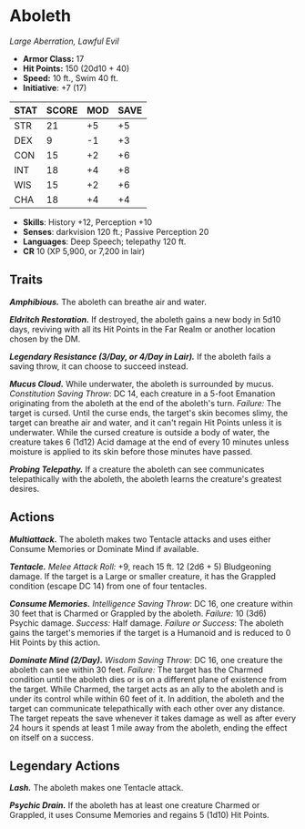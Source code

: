 # Aboleth

*Large Aberration, Lawful Evil*

- **Armor Class:** 17
- **Hit Points:** 150 (20d10 + 40)
- **Speed:** 10 ft., Swim 40 ft.
- **Initiative**: +7 (17)

|STAT|SCORE|MOD|SAVE|
| --- | --- | --- | ---- |
| STR | 21 | +5 | +5 |
| DEX | 9 | -1 | +3 |
| CON | 15 | +2 | +6 |
| INT | 18 | +4 | +8 |
| WIS | 15 | +2 | +6 |
| CHA | 18 | +4 | +4 |

- **Skills**: History +12, Perception +10
- **Senses**: darkvision 120 ft.; Passive Perception 20
- **Languages**: Deep Speech; telepathy 120 ft.
- **CR** 10 (XP 5,900, or 7,200 in lair)

## Traits

***Amphibious.*** The aboleth can breathe air and water.

***Eldritch Restoration.*** If destroyed, the aboleth gains a new body in 5d10 days, reviving with all its Hit Points in the Far Realm or another location chosen by the DM.

***Legendary Resistance (3/Day, or 4/Day in Lair).*** If the aboleth fails a saving throw, it can choose to succeed instead.

***Mucus Cloud.*** While underwater, the aboleth is surrounded by mucus. *Constitution Saving Throw*: DC 14, each creature in a 5-foot Emanation originating from the aboleth at the end of the aboleth's turn. *Failure:*  The target is cursed. Until the curse ends, the target's skin becomes slimy, the target can breathe air and water, and it can't regain Hit Points unless it is underwater.
While the cursed creature is outside a body of water, the creature takes 6 (1d12) Acid damage at the end of every 10 minutes unless moisture is applied to its skin before those minutes have passed.

***Probing Telepathy.*** If a creature the aboleth can see communicates telepathically with the aboleth, the aboleth learns the creature's greatest desires.


## Actions

***Multiattack.*** The aboleth makes two Tentacle attacks and uses either Consume Memories or Dominate Mind if available.

***Tentacle.*** *Melee Attack Roll:* +9, reach 15 ft. 12 (2d6 + 5) Bludgeoning damage. If the target is a Large or smaller creature, it has the Grappled condition (escape DC 14) from one of four tentacles.

***Consume Memories.*** *Intelligence Saving Throw*: DC 16, one creature within 30 feet that is Charmed or Grappled by the aboleth. *Failure:*  10 (3d6) Psychic damage. *Success:*  Half damage. *Failure or Success*:  The aboleth gains the target's memories if the target is a Humanoid and is reduced to 0 Hit Points by this action.

***Dominate Mind (2/Day).*** *Wisdom Saving Throw*: DC 16, one creature the aboleth can see within 30 feet. *Failure:*  The target has the Charmed condition until the aboleth dies or is on a different plane of existence from the target. While Charmed, the target acts as an ally to the aboleth and is under its control while within 60 feet of it. In addition, the aboleth and the target can communicate telepathically with each other over any distance.
The target repeats the save whenever it takes damage as well as after every 24 hours it spends at least 1 mile away from the aboleth, ending the effect on itself on a success.


## Legendary Actions

***Lash.*** The aboleth makes one Tentacle attack.

***Psychic Drain.*** If the aboleth has at least one creature Charmed or Grappled, it uses Consume Memories and regains 5 (1d10) Hit Points.

